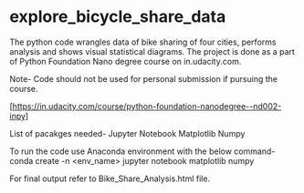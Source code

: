 # explore_bicycle_share_data
The python code wrangles data of bike sharing of four cities, performs analysis and shows visual statistical diagrams. The project is done as a part of Python Foundation Nano degree course on in.udacity.com. 

Note- Code should not be used for personal submission if pursuing the course. 

[https://in.udacity.com/course/python-foundation-nanodegree--nd002-inpy]

List of pacakges needed-
  Jupyter Notebook
  Matplotlib
  Numpy

To run the code use Anaconda environment with the below command-
  conda create -n <env_name> jupyter notebook matplotlib numpy
  
  

For final output refer to Bike_Share_Analysis.html file.
